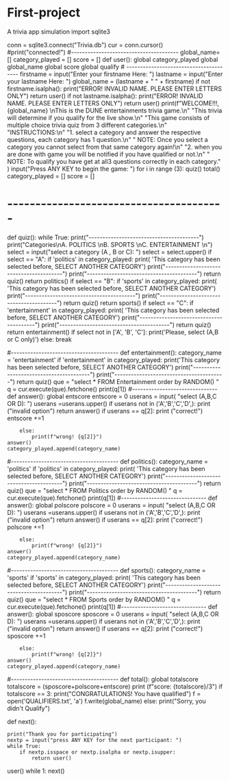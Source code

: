 # First-project
A trivia app simulation 
import sqlite3

conn = sqlite3.connect("Trivia.db")
cur = conn.cursor()
#print("connected!")
#---------------------------------------
global_name=[]
category_played = []
score = []
def user():
    global category_played
    global global_name
    global score
    global qualify
    # ---------------------------------------
    firstname = input("Enter your firstname Here: ")
    lastname = input("Enter your lastname Here: ")
    global_name = (lastname + " " + firstname)
    if not firstname.isalpha():
        print("ERROR! INVALID NAME. PLEASE ENTER LETTERS ONLY")
        return user()
    if not lastname.isalpha():
        print("ERROR! INVALID NAME. PLEASE ENTER LETTERS ONLY")
        return user()
    print(f"WELCOME!!!, {global_name} \nThis is the DUNE entertainments trivia game.\n"
          "This trivia will determine if you qualify for the live show.\n"
          "This game consists of multiple choice trivia quiz from 3 different categories.\n"
          "INSTRUCTIONS:\n"
          "1. select a category and answer the respective questions, each category has 1 question.\n"
          " NOTE: Once you select a category you cannot select from that same category again!\n"
          "2. when you are done with game you will be notified if you have qualified or not.\n"
          " NOTE: To qualify you have get at all3 questions correctly in each category."
          )
    input("Press ANY KEY to begin the game: ")
    for i in range (3):
        quiz()
    total()
    category_played = []
    score = []
# ---------------------------------------
def quiz():
    while True:
        print("----------------------------------------")
        print("Categories\nA. POLITICS \nB. SPORTS \nC. ENTERTAINMENT \n")
        select = input("select a category (A , B or C): ")
        select = select.upper()
        if select == "A":
            if 'politics' in category_played:
                print(
                    'This category has been selected before, SELECT ANOTHER CATEGORY')
                print("----------------------------------------")
                print("----------------------------------------")
                return quiz()
            return politics()
        if select == "B":
            if 'sports' in category_played:
                print(
                    'This category has been selected before, SELECT ANOTHER CATEGORY')
                print("----------------------------------------")
                print("----------------------------------------")
                return quiz()
            return sports()
        if select == "C":
            if 'entertainment' in category_played:
                print(
                    'This category has been selected before, SELECT ANOTHER CATEGORY')
                print("----------------------------------------")
                print("----------------------------------------")
                return quiz()
            return entertainment()
        if select not in ['A', 'B', 'C']:
            print('Please, select (A,B or C only)')
        else:
            break


#---------------------------------------
def entertainment():
    category_name = 'entertainment'
    if 'entertainment' in category_played:
        print('This category has been selected before, SELECT ANOTHER CATEGORY')
        print("----------------------------------------")
        print("----------------------------------------")
        return quiz()
    que = "select * FROM Entertainment order by RANDOM() "
    q = cur.execute(que).fetchone()
    print(q[1])
    #-------------------------------
    def answer():
        global entscore
        entscore = 0
        userans = input( "select (A,B,C OR D): ")
        userans =userans.upper()
        if userans not in ('A','B','C','D',):
            print ("invalid option")
            return answer()
        if userans == q[2]:
            print ("correct!")
            entscore +=1

        else:
            print(f"wrong! {q[2]}")
    answer()
    category_played.append(category_name)
#---------------------------------------
def politics():
    category_name = 'politics'
    if 'politics' in category_played:
        print(
            'This category has been selected before, SELECT ANOTHER CATEGORY')
        print("----------------------------------------")
        print("----------------------------------------")
        return quiz()
    que = "select * FROM Politics order by RANDOM() "
    q = cur.execute(que).fetchone()
    print(q[1])
    #-------------------------------
    def answer():
        global polscore
        polscore = 0
        userans = input( "select (A,B,C OR D): ")
        userans =userans.upper()
        if userans not in ('A','B','C','D',):
            print ("invalid option")
            return answer()
        if userans == q[2]:
            print ("correct!")
            polscore +=1

        else:
            print(f"wrong! {q[2]}")
    answer()
    category_played.append(category_name)
#---------------------------------------
def sports():
    category_name = 'sports'
    if 'sports' in category_played:
        print(
            'This category has been selected before, SELECT ANOTHER CATEGORY')
        print("----------------------------------------")
        print("----------------------------------------")
        return quiz()
    que = "select * FROM Sports order by RANDOM() "
    q = cur.execute(que).fetchone()
    print(q[1])
    #-------------------------------
    def answer():
        global sposcore
        sposcore = 0
        userans = input( "select (A,B,C OR D): ")
        userans =userans.upper()
        if userans not in ('A','B','C','D',):
            print ("invalid option")
            return answer()
        if userans == q[2]:
            print ("correct!")
            sposcore +=1

        else:
            print(f"wrong! {q[2]}")
    answer()
    category_played.append(category_name)

#---------------------------------------
def total():
    global totalscore
    totalscore = (sposcore+polscore+entscore)
    print (f"score: {totalscore}/3")
    if totalscore == 3:
        print("CONGRATULATIONS! You have qualified")
        f = open('QUALIFIERS.txt', 'a')
        f.write(global_name)
    else:
        print("Sorry, you didn't Qualify")

def next():

    print("Thank you for participating")
    nextp = input("press ANY KEY for the next participant: ")
    while True:
        if nextp.isspace or nextp.isalpha or nextp.isupper:
            return user()
user()
while 1:
    next()

